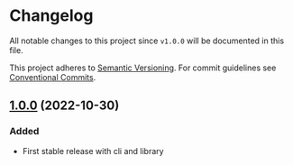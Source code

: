 # Changelog

All notable changes to this project since `v1.0.0` will be documented in this
file.

This project adheres to [Semantic
Versioning](https://semver.org/spec/v2.0.0.html). For commit guidelines see
[Conventional Commits](https://www.conventionalcommits.org/en/v1.0.0/).

## [1.0.0](https://github.com/ccntrq/git-suggest-reviewer/compare/v1.0.0...c0e2210667d588d10804905db51752ee12d149a4) (2022-10-30)

### Added 

- First stable release with cli and library